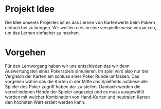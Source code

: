  # Projekt Idee
 Die Idee unseres Projektes ist es das Lernen von Kartenwerte beim Pokern einfach bei zu bringen. Wir wollten dies in eine verspielte weise verpacken, um das Lernen einfacher zu machen.
 # Vorgehen
Für den Lernvorgang haben wir uns entschieden das wir denn Auswertungsteil eines Pokerspiels simulieren. Im spiel wird also nur der Vergleich der Karten am schluss einer Poker Runde umfassen. Das vorgehen währe das die Karten in der Mitte das Spielfelds aufdiese alle Spieler des Poker zugriff haben dar zu stellen. Dannach werden die verschiedenen Hände der Spieler angezeigt und es muss ausgewählt werden mit welcher Kombination von Hand-Karten und neutralen Karten den höchsten Wert erzielt werden kann.
